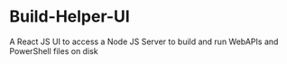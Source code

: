 # Build-Helper-UI
 A React JS UI to access a Node JS Server to build and run WebAPIs and PowerShell files on disk
